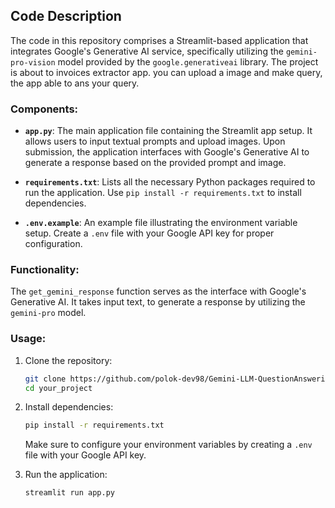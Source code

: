 
## Code Description

The code in this repository comprises a Streamlit-based application that integrates Google's Generative AI service, specifically utilizing the `gemini-pro-vision` model provided by the `google.generativeai` library. The project is about to invoices extractor app. you can upload a image and make query, the app able to ans your query.

### Components:

- **`app.py`**: The main application file containing the Streamlit app setup. It allows users to input textual prompts and upload images. Upon submission, the application interfaces with Google's Generative AI to generate a response based on the provided prompt and image.

- **`requirements.txt`**: Lists all the necessary Python packages required to run the application. Use `pip install -r requirements.txt` to install dependencies.

- **`.env.example`**: An example file illustrating the environment variable setup. Create a `.env` file with your Google API key for proper configuration.

### Functionality:

The `get_gemini_response` function serves as the interface with Google's Generative AI. It takes input text, to generate a response by utilizing the `gemini-pro` model.


### Usage:

1. Clone the repository:

    ```bash
    git clone https://github.com/polok-dev98/Gemini-LLM-QuestionAnswering-apps-with-streamlit.git
    cd your_project
    ```

2. Install dependencies:

    ```bash
    pip install -r requirements.txt
    ```

    Make sure to configure your environment variables by creating a `.env` file with your Google API key.

3. Run the application:

    ```bash
    streamlit run app.py
    ```
